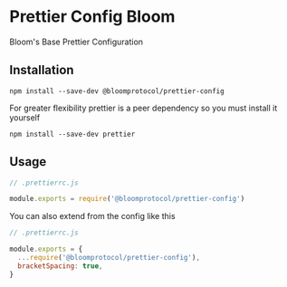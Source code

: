 # Prettier Config Bloom

Bloom's Base Prettier Configuration

## Installation

```
npm install --save-dev @bloomprotocol/prettier-config
```

For greater flexibility prettier is a peer dependency so you must install it yourself

```
npm install --save-dev prettier
```

## Usage

```js
// .prettierrc.js

module.exports = require('@bloomprotocol/prettier-config')
```

You can also extend from the config like this

```js
// .prettierrc.js

module.exports = {
  ...require('@bloomprotocol/prettier-config'),
  bracketSpacing: true,
}
```
